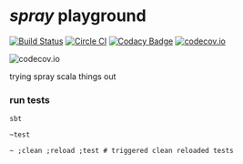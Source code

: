# _spray_ playground

[![Build Status](https://travis-ci.org/lotharschulz/spray-playground.svg?branch=master)](https://travis-ci.org/lotharschulz/spray-playground)
[![Circle CI](https://circleci.com/gh/lotharschulz/spray-playground.svg?style=svg)](https://circleci.com/gh/lotharschulz/spray-playground)
[![Codacy Badge](https://api.codacy.com/project/badge/grade/c72b9bae8e01459fb41a1f074406ef32)](https://www.codacy.com/app/lotharschulz/spray-playground)
[![codecov.io](https://codecov.io/github/lotharschulz/spray-playground/coverage.svg?branch=master)](https://codecov.io/github/lotharschulz/spray-playground?branch=master)
<!--- [![Coverage Status](https://coveralls.io/repos/lotharschulz/spray-playground/badge.svg?branch=master&service=github)](https://coveralls.io/github/lotharschulz/spray-playground?branch=master) -->

![codecov.io](http://codecov.io/github/lotharschulz/spray-playground/branch.svg?branch=master)   

trying spray scala things out

### run tests
```
sbt
```  

```
~test
```

```
~ ;clean ;reload ;test # triggered clean reloaded tests
```
